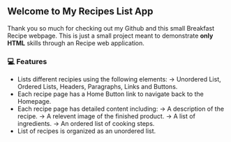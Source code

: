 ## Welcome to My Recipes List App

Thank you so much for checking out my Github and this small Breakfast Recipe webpage. This is just a small project meant to demonstrate **only HTML** skills through an Recipe web application.

### :computer: Features

- Lists different recipies using the following elements:
  -> Unordered List, Ordered Lists, Headers, Paragraphs, Links and Buttons.
- Each recipe page has a Home Button link to navigate back to the Homepage.
- Each recipe page has detailed content including:
  -> A description of the recipe.
  -> A relevent image of the finished product.
  -> A list of ingredients.
  -> An ordered list of cooking steps.
- List of recipes is organized as an unordered list.
